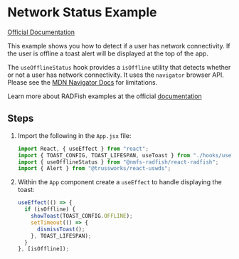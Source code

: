 # Network Status Example

[Official Documentation](https://nmfs-radfish.github.io/radfish/)

This example shows you how to detect if a user has network connectivity. If the user is offline a toast alert will be displayed at the top of the app.

The `useOfflineStatus` hook provides a `isOffline` utility that detects whether or not a user has network connectivity. It uses the `navigator` browser API. Please see the [MDN Navigator Docs](https://developer.mozilla.org/en-US/docs/Web/API/Navigator) for limitations.

Learn more about RADFish examples at the official [documentation](https://nmfs-radfish.github.io/radfish/developer-documentation/examples-and-templates#examples)

## Steps

1. Import the following in the `App.jsx` file:
   ```jsx
   import React, { useEffect } from "react";
   import { TOAST_CONFIG, TOAST_LIFESPAN, useToast } from "./hooks/useToast";
   import { useOfflineStatus } from "@nmfs-radfish/react-radfish";
   import { Alert } from "@trussworks/react-uswds";
   ```
2. Within the `App` component create a `useEffect` to handle displaying the toast:
   ```jsx
   useEffect(() => {
     if (isOffline) {
       showToast(TOAST_CONFIG.OFFLINE);
       setTimeout(() => {
         dismissToast();
       }, TOAST_LIFESPAN);
     }
   }, [isOffline]);
   ```
